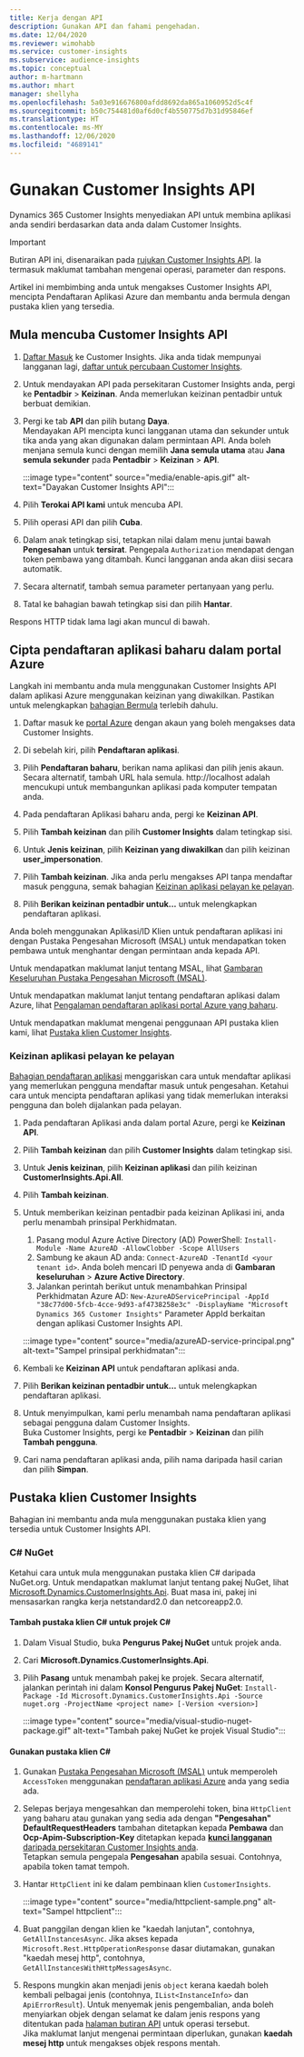 ```yaml
---
title: Kerja dengan API
description: Gunakan API dan fahami pengehadan.
ms.date: 12/04/2020
ms.reviewer: wimohabb
ms.service: customer-insights
ms.subservice: audience-insights
ms.topic: conceptual
author: m-hartmann
ms.author: mhart
manager: shellyha
ms.openlocfilehash: 5a03e916676800afdd8692da865a1060952d5c4f
ms.sourcegitcommit: b50c754481d0af6d0cf4b550775d7b31d95846ef
ms.translationtype: HT
ms.contentlocale: ms-MY
ms.lasthandoff: 12/06/2020
ms.locfileid: "4689141"
---
```

# <a name="work-with-customer-insights-apis"></a>Gunakan Customer Insights API

Dynamics 365 Customer Insights menyediakan API untuk membina aplikasi anda sendiri berdasarkan data anda dalam Customer Insights.

> [!IMPORTANT]
> Butiran API ini, disenaraikan pada [rujukan Customer Insights API](https://developer.ci.ai.dynamics.com/api-details#api=CustomerInsights). Ia termasuk maklumat tambahan mengenai operasi, parameter dan respons.

Artikel ini membimbing anda untuk mengakses Customer Insights API, mencipta Pendaftaran Aplikasi Azure dan membantu anda bermula dengan pustaka klien yang tersedia.

## <a name="get-started-trying-the-customer-insights-apis"></a>Mula mencuba Customer Insights API

1. [Daftar Masuk](https://home.ci.ai.dynamics.com) ke Customer Insights. Jika anda tidak mempunyai langganan lagi, [daftar untuk percubaan Customer Insights](https://aka.ms/tryci).

1. Untuk mendayakan API pada persekitaran Customer Insights anda, pergi ke **Pentadbir** > **Keizinan**. Anda memerlukan keizinan pentadbir untuk berbuat demikian.

1. Pergi ke tab **API** dan pilih butang **Daya**.    
   Mendayakan API mencipta kunci langganan utama dan sekunder untuk tika anda yang akan digunakan dalam permintaan API. Anda boleh menjana semula kunci dengan memilih **Jana semula utama** atau **Jana semula sekunder** pada **Pentadbir** > **Keizinan** > **API**.

   :::image type="content" source="media/enable-apis.gif" alt-text="Dayakan Customer Insights API":::

1. Pilih **Terokai API kami** untuk mencuba API.

1. Pilih operasi API dan pilih **Cuba**.

1. Dalam anak tetingkap sisi, tetapkan nilai dalam menu juntai bawah **Pengesahan** untuk **tersirat**. Pengepala `Authorization` mendapat dengan token pembawa yang ditambah. Kunci langganan anda akan diisi secara automatik.
  
1. Secara alternatif, tambah semua parameter pertanyaan yang perlu.

1. Tatal ke bahagian bawah tetingkap sisi dan pilih **Hantar**.

Respons HTTP tidak lama lagi akan muncul di bawah.

## <a name="create-a-new-app-registration-in-the-azure-portal"></a>Cipta pendaftaran aplikasi baharu dalam portal Azure

Langkah ini membantu anda mula menggunakan Customer Insights API dalam aplikasi Azure menggunakan keizinan yang diwakilkan. Pastikan untuk melengkapkan [bahagian Bermula](#get-started-trying-the-customer-insights-apis) terlebih dahulu.

1. Daftar masuk ke [portal Azure](https://portal.azure.com) dengan akaun yang boleh mengakses data Customer Insights.

1. Di sebelah kiri, pilih **Pendaftaran aplikasi**.

1. Pilih **Pendaftaran baharu**, berikan nama aplikasi dan pilih jenis akaun.
   Secara alternatif, tambah URL hala semula. http://localhost adalah mencukupi untuk membangunkan aplikasi pada komputer tempatan anda.

1. Pada pendaftaran Aplikasi baharu anda, pergi ke **Keizinan API**.

1. Pilih **Tambah keizinan** dan pilih **Customer Insights** dalam tetingkap sisi.

1. Untuk **Jenis keizinan**, pilih **Keizinan yang diwakilkan** dan pilih keizinan **user_impersonation**.

1. Pilih **Tambah keizinan**. Jika anda perlu mengakses API tanpa mendaftar masuk pengguna, semak bahagian [Keizinan aplikasi pelayan ke pelayan](#server-to-server-application-permissions).

1. Pilih **Berikan keizinan pentadbir untuk...** untuk melengkapkan pendaftaran aplikasi.

Anda boleh menggunakan Aplikasi/ID Klien untuk pendaftaran aplikasi ini dengan Pustaka Pengesahan Microsoft (MSAL) untuk mendapatkan token pembawa untuk menghantar dengan permintaan anda kepada API.

Untuk mendapatkan maklumat lanjut tentang MSAL, lihat [Gambaran Keseluruhan Pustaka Pengesahan Microsoft (MSAL)](https://docs.microsoft.com/azure/active-directory/develop/msal-overview).

Untuk mendapatkan maklumat lanjut tentang pendaftaran aplikasi dalam Azure, lihat [Pengalaman pendaftaran aplikasi portal Azure yang baharu](https://docs.microsoft.com/azure/active-directory/develop/app-registration-portal-training-guide).

Untuk mendapatkan maklumat mengenai penggunaan API pustaka klien kami, lihat [Pustaka klien Customer Insights](#customer-insights-client-libraries).

### <a name="server-to-server-application-permissions"></a>Keizinan aplikasi pelayan ke pelayan

[Bahagian pendaftaran aplikasi](#create-a-new-app-registration-in-the-azure-portal) menggariskan cara untuk mendaftar aplikasi yang memerlukan pengguna mendaftar masuk untuk pengesahan. Ketahui cara untuk mencipta pendaftaran aplikasi yang tidak memerlukan interaksi pengguna dan boleh dijalankan pada pelayan.

1. Pada pendaftaran Aplikasi anda dalam portal Azure, pergi ke **Keizinan API**.

1. Pilih **Tambah keizinan** dan pilih **Customer Insights** dalam tetingkap sisi.

1. Untuk **Jenis keizinan**, pilih **Keizinan aplikasi** dan pilih keizinan **CustomerInsights.Api.All**.

1. Pilih **Tambah keizinan**.

1. Untuk memberikan keizinan pentadbir pada keizinan Aplikasi ini, anda perlu menambah prinsipal Perkhidmatan.

   1. Pasang modul Azure Active Directory (AD) PowerShell: `Install-Module -Name AzureAD -AllowClobber -Scope AllUsers`
   1. Sambung ke akaun AD anda: `Connect-AzureAD -TenantId <your tenant id>`. Anda boleh mencari ID penyewa anda di **Gambaran keseluruhan** > **Azure Active Directory**.
   1. Jalankan perintah berikut untuk menambahkan Prinsipal Perkhidmatan Azure AD: `New-AzureADServicePrincipal -AppId "38c77d00-5fcb-4cce-9d93-af4738258e3c" -DisplayName "Microsoft Dynamics 365 Customer Insights"` Parameter AppId berkaitan dengan aplikasi Customer Insights API.

   :::image type="content" source="media/azureAD-service-principal.png" alt-text="Sampel prinsipal perkhidmatan":::

1. Kembali ke **Keizinan API** untuk pendaftaran aplikasi anda.

1. Pilih **Berikan keizinan pentadbir untuk...** untuk melengkapkan pendaftaran aplikasi.

1. Untuk menyimpulkan, kami perlu menambah nama pendaftaran aplikasi sebagai pengguna dalam Customer Insights.    
   Buka Customer Insights, pergi ke **Pentadbir** > **Keizinan** dan pilih **Tambah pengguna**.

1. Cari nama pendaftaran aplikasi anda, pilih nama daripada hasil carian dan pilih **Simpan**.

## <a name="customer-insights-client-libraries"></a>Pustaka klien Customer Insights

Bahagian ini membantu anda mula menggunakan pustaka klien yang tersedia untuk Customer Insights API.

### <a name="c-nuget"></a>C# NuGet

Ketahui cara untuk mula menggunakan pustaka klien C# daripada NuGet.org. Untuk mendapatkan maklumat lanjut tentang pakej NuGet, lihat [Microsoft.Dynamics.CustomerInsights.Api](https://www.nuget.org/packages/Microsoft.Dynamics.CustomerInsights.Api/). Buat masa ini, pakej ini mensasarkan rangka kerja netstandard2.0 dan netcoreapp2.0.

#### <a name="add-the-c-client-library-to-a-c-project"></a>Tambah pustaka klien C# untuk projek C#

1. Dalam Visual Studio, buka **Pengurus Pakej NuGet** untuk projek anda.

1. Cari **Microsoft.Dynamics.CustomerInsights.Api**.

1. Pilih **Pasang** untuk menambah pakej ke projek.
   Secara alternatif, jalankan perintah ini dalam **Konsol Pengurus Pakej NuGet**: `Install-Package -Id Microsoft.Dynamics.CustomerInsights.Api -Source nuget.org -ProjectName <project name> [-Version <version>]`

   :::image type="content" source="media/visual-studio-nuget-package.gif" alt-text="Tambah pakej NuGet ke projek Visual Studio":::

#### <a name="use-the-c-client-library"></a>Gunakan pustaka klien C#

1. Gunakan [Pustaka Pengesahan Microsoft (MSAL)](https://docs.microsoft.com/azure/active-directory/develop/msal-overview) untuk memperoleh `AccessToken` menggunakan [pendaftaran aplikasi Azure](#create-a-new-app-registration-in-the-azure-portal) anda yang sedia ada.

1. Selepas berjaya mengesahkan dan memperolehi token, bina `HttpClient` yang baharu atau gunakan yang sedia ada dengan **"Pengesahan" DefaultRequestHeaders** tambahan ditetapkan kepada **<access token> Pembawa** dan **Ocp-Apim-Subscription-Key** ditetapkan kepada [**kunci langganan** daripada persekitaran Customer Insights anda](#get-started-trying-the-customer-insights-apis).    
   Tetapkan semula pengepala **Pengesahan** apabila sesuai. Contohnya, apabila token tamat tempoh.

1. Hantar `HttpClient` ini ke dalam pembinaan klien `CustomerInsights`.

   :::image type="content" source="media/httpclient-sample.png" alt-text="Sampel httpclient":::

1. Buat panggilan dengan klien ke "kaedah lanjutan", contohnya, `GetAllInstancesAsync`. Jika akses kepada `Microsoft.Rest.HttpOperationResponse` dasar diutamakan, gunakan "kaedah mesej http", contohnya, `GetAllInstancesWithHttpMessagesAsync`.

1. Respons mungkin akan menjadi jenis `object` kerana kaedah boleh kembali pelbagai jenis (contohnya, `IList<InstanceInfo>` dan `ApiErrorResult`). Untuk menyemak jenis pengembalian, anda boleh menyiarkan objek dengan selamat ke dalam jenis respons yang ditentukan pada [halaman butiran API](https://developer.ci.ai.dynamics.com/api-details#api=CustomerInsights) untuk operasi tersebut.    
   Jika maklumat lanjut mengenai permintaan diperlukan, gunakan **kaedah mesej http** untuk mengakses objek respons mentah.
